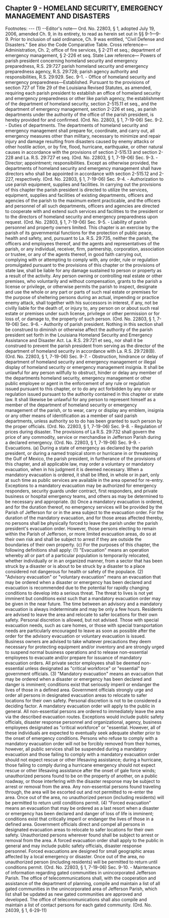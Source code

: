 ## Chapter 9 - HOMELAND SECURITY, EMERGENCY MANAGEMENT AND DISASTERS
Footnotes:
--- (1) --Editor's note— Ord. No. 22803, § 1, adopted July 19, 2006, amended Ch. 9, in its entirety, to read as herein set
out in §§ 9-1—9-9. Prior to inclusion of said ordinance, Ch. 9 was entitled, "Civil Defense and Disasters." See
also the Code Comparative Table.
Cross reference— Administration, Ch. 2; office of fire services, § 2-211 et seq.; department of emergency
management, § 2-226 et seq.
State Law reference— Powers of parish president concerning homeland security and emergency preparedness,
R.S. 29:727 parish homeland security and emergency preparedness agency, R.S. 29:728; parish agency authority
and responsibilities, R.S. 29:929.
Sec. 9-1. - Office of homeland security and emergency preparedness—Established.
Pursuant to the provisions of section 727 of Title 29 of the Louisiana Revised Statutes, as amended, requiring
each parish president to establish an office of homeland security and emergency preparedness or other like
parish agency, the establishment of the department of homeland security, section 2-515.11 et seq., and the
department of emergency management, section 2-226 et seq., as parish departments under the authority of the
office of the parish president, is hereby provided for and confirmed.
(Ord. No. 22803, § 1, 7-19-06)
Sec. 9-2. - Duties of departments.
The departments of homeland security and emergency management shall prepare for, coordinate, and carry out,
all emergency measures other than military, necessary to minimize and repair injury and damage resulting from
disasters caused by enemy attacks or other hostile action, or by fire, flood, hurricane, earthquake, or other
natural causes in accordance with the provisions of section 2-515.13 and section 2-228 and La. R.S. 29:727 et
seq.
(Ord. No. 22803, § 1, 7-19-06)
Sec. 9-3. - Director; appointment; responsibilities.
Except as otherwise provided, the departments of homeland security and emergency management shall have
directors who shall be appointed in accordance with section 2-515.12 and 2-227, respectively.
(Ord. No. 22803, § 1, 7-19-06)
Sec. 9-4. - Authorization to use parish equipment, supplies and facilities.
In carrying out the provisions of this chapter the parish president is directed to utilize the services, equipment,
supplies and facilities of existing departments, officers and agencies of the parish to the maximum extent
practicable, and the officers and personnel of all such departments, officers and agencies are directed to
cooperate with and extend such services and facilities to the president or to the directors of homeland security
and emergency preparedness upon request.
(Ord. No. 22803, § 1, 7-19-06)
Sec. 9-5. - Liability of parish personnel and property owners limited.
This chapter is an exercise by the parish of its governmental functions for the protection of public peace, health
and safety, and, pursuant to La. R.S. 29:735, neither the parish, the officers and employees thereof, and the
agents and representatives of the parish, or any individual, receiver, firm, partnership, corporation, association or
trustee, or any of the agents thereof, in good faith carrying out, complying with or attempting to comply with,
any order, rule or regulation promulgated pursuant to the provisions of this chapter or the provisions of state law,
shall be liable for any damage sustained to person or property as a result of the activity. Any person owning or
controlling real estate or other premises, who voluntarily and without compensation, grants to the parish a
license or privilege, or otherwise permits the parish to inspect, designate and use the whole or any part or parts
of such real estate or premises for the purpose of sheltering persons during an actual, impending or practice
enemy attack, shall together with his successors in interest, if any, not be civilly liable for the death of, or injury
to, any person on or about such real estate or premises under such license, privilege or other permission or for
loss of, or damage to, the property of such person.
(Ord. No. 22803, § 1, 7-19-06)
Sec. 9-6. - Authority of parish president.
Nothing in this section shall be construed to diminish or otherwise affect the authority of the parish president set
forth in the Louisiana Homeland Security and Emergency Assistance and Disaster Act. La. R.S. 29:721 et seq.,
nor shall it be construed to prevent the parish president from serving as the director of the department of
homeland security in accordance with La. R.S. 29:728(B).
(Ord. No. 22803, § 1, 7-19-06)
Sec. 9-7. - Obstruction, hindrance or delay of department of homeland security and emergency management or
illegal display of homeland security or emergency management insignia.
It shall be unlawful for any person willfully to obstruct, hinder or delay any member of the departments
homeland security, emergency management or other public employee or agent in the enforcement of any rule or
regulation issued pursuant to this chapter, or to do any act forbidden by any rule or regulation issued pursuant to
the authority contained in this chapter or state law. It shall likewise be unlawful for any person to represent
himself as a member of the department of homeland security or emergency management of the parish, or to
wear, carry or display any emblem, insignia or any other means of identification as a member of said parish
departments, unless authority so to do has been granted to such person by the proper officials.
(Ord. No. 22803, § 1, 7-19-06)
Sec. 9-8. - Regulation of prices during disaster.
The provisions of La R.S. 29:732 shall govern the price of any commodity, service or merchandise in Jefferson
Parish during a declared emergency.
(Ord. No. 22803, § 1, 7-19-06)
Sec. 9-9. - Evacuations.
(a)
During a state of emergency as declared by the parish president, or during a named tropical storm or hurricane in
or threatening the Gulf of Mexico, the parish president, in furtherance of the provisions of this chapter, and all
applicable law, may order a voluntary or mandatory evacuation, when in his judgment it is deemed necessary.
When a mandatory evacuation is ordered, it shall be lifted, in whole or in part, only at such time as public
services are available in the area opened for re-entry. Exceptions to a mandatory evacuation may be authorized
for emergency responders, security guards under contract, first responders, and private business or hospital
emergency teams, and others as may be determined to be necessary and appropriate.
(b)
Once a mandatory evacuation is ordered, and for the duration thereof, no emergency services will be provided
by the Parish of Jefferson for or in the area subject to the evacuation order. For the duration of the mandatory
evacuation, and for those areas affected thereby, no persons shall be physically forced to leave the parish under
the parish president's evacuation order. However, those persons electing to remain within the Parish of Jefferson,
or more limited evacuation areas, do so at their own risk and shall be subject to arrest if they are outside the
boundaries of their own property.
(c)
For the purposes of this chapter, the following definitions shall apply:
(1)
"Evacuation" means an operation whereby all or part of a particular population is temporarily relocated, whether
individually or in an organized manner, from a sector that has been struck by a disaster or is about to be struck
by a disaster to a place considered not dangerous for health or safety of the populace.
(2)
"Advisory evacuation" or "voluntary evacuation" means an evacuation that may be ordered when a disaster or
emergency has been declared and evacuation is recommended due to the potential for rapidly changing
conditions to develop into a serious threat. The threat to lives is not yet imminent but conditions exist such that a
mandatory evacuation order may be given in the near future. The time between an advisory and a mandatory
evacuation is always indeterminate and may be only a few hours.
Residents are advised to leave the area and relocate to safer locations for their own safety. Personal discretion is
allowed, but not advised. Those with special evacuation needs, such as care homes, or those with special
transportation needs are particularly encouraged to leave as soon as possible after the order for the advisory
evacuation or voluntary evacuation is issued.
Business owners are advised to take whatever precautions they deem necessary for protecting equipment and/or
inventory and are strongly urged to suspend normal business operations and to release non-essential employees
to evacuate and/or prepare for issuance of mandatory evacuation orders. All private sector employees shall be
deemed non-essential unless designated as "critical workforce" or "essential" by government officials.
(3)
"Mandatory evacuation" means an evacuation that may be ordered when a disaster or emergency has been
declared and danger is imminent; conditions exist that seriously imperil or endanger the lives of those in a
defined area. Government officials strongly urge and order all persons in designated evacuation areas to relocate
to safer locations for their own safety. Personal discretion is not to be considered a deciding factor.
A mandatory evacuation order will apply to the public in general. All non-essential persons are ordered to
immediately leave the area via the described evacuation routes. Exceptions would include public safety officials,
disaster response personnel and organizational, agency, business employees designated as "critical workforce" or
"essential. However, all of these individuals are expected to eventually seek adequate shelter prior to the onset of
emergency conditions.
Persons who refuse to comply with a mandatory evacuation order will not be forcibly removed from their
homes, however, all public services shall be suspended during a mandatory evacuation and those failing to
comply with a mandatory evacuation order should not expect rescue or other lifesaving assistance; during a
hurricane, those failing to comply during a hurricane emergency should not expect rescue or other lifesaving
assistance after the onset of gale force winds; unauthorized persons found to be on the property of another, on a
public roadway, or those interfering with the disaster response may be subject to arrest or removal from the area.
Any non-essential persons found traveling through, the area will be escorted out and not permitted to re-enter the
area. Once out of the area, no unauthorized person (including residents) will be permitted to return until
conditions permit.
(4)
"Forced evacuation" means an evacuation that may be ordered as a last resort when a disaster or emergency has
been declared and danger of loss of life is imminent; conditions exist that critically imperil or endanger the lives
of those in a defined area.
Government officials direct and compel all persons in designated evacuation areas to relocate to safer locations
for their own safety. Unauthorized persons wherever found shall be subject to arrest or removal from the area.
A forced evacuation order shall apply to the public in general and may include public safety officials, disaster
response personnel. Forced evacuations are designed for small geographic areas affected by a local emergency
or disaster.
Once out of the area, no unauthorized person (including residents) will be permitted to return until conditions
permit.
(Ord. No. 22803, § 1, 7-19-06)
Sec. 9-10. - Maintenance of information regarding gated communities in unincorporated Jefferson Parish.
The office of telecommunications shall, with the cooperation and assistance of the department of planning,
compile and maintain a list of all gated communities in the unincorporated area of Jefferson Parish, which list
shall be updated as new gated communities are approved and developed. The office of telecommunications shall
also compile and maintain a list of contact persons for each gated community.
(Ord. No. 24039, § 1, 6-29-11)
